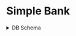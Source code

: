 # Simple Bank

<details>
<summary>DB Schema</summary>
<div markdown=1>

## Schema

<img src="./public/schema.png">

## Script

```sql
Table accounts as A {
  id int [pk, increment]
  owner varchar [not null]
  balance bigint [not null]
  currency varchar [not null]
  created_at bigint [not null,default: `now()`]
  updated_at bigint [not null,default: `now()`]
  timezone varchar

  Indexes {
    owner
  }
}

Table entries as E {
  id int [pk, increment]
  account_id bigint [ref: > A.id]
  amount bigint [not null, note: 'can be nagative']
  created_at bigint [not null,default: `now()`]

  Indexes {
    account_id
  }
}

Table transfers {
  id int [pk, increment]
  from_account_id bigint [ref: > A.id]
  to_account_id bigint [ref: > A.id]
  amount bigint [not null, note: 'must be positive']
  created_at bigint [not null,default: `now()`]

  Indexes {
    from_account_id
    to_account_id
    (from_account_id, to_account_id)
  }
}
```

</details>
